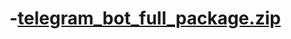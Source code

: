 # -[telegram_bot_full_package.zip](https://github.com/user-attachments/files/21442861/telegram_bot_full_package.zip)
